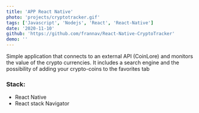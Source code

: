 ```yaml
---
title: 'APP React Native'
photo: 'projects/cryptotracker.gif'
tags: ['Javascript', 'Nodejs', 'React', 'React-Native']
date: '2020-11-10'
github: 'https://github.com/frannav/React-Native-CryptoTracker'
demo: ''
---
```

Simple application that connects to an external API (CoinLore) and monitors the value of the crypto currencies. It includes a search engine and the possibility of adding your crypto-coins to the favorites tab

### Stack: 

- React Native
- React stack Navigator